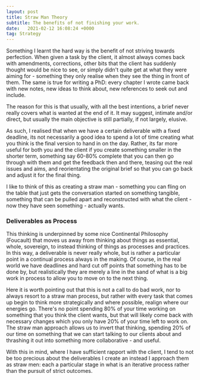 ```yaml
---
layout: post
title: Straw Man Theory
subtitle: The benefits of not finishing your work.
date:   2021-02-12 16:08:24 +0000
tag: Strategy
---
```


Something I learnt the hard way is the benefit of not striving towards perfection. When given a task by the client, it almost always comes back with amendments, corrections, other bits that the client has suddenly thought would be nice to see, or simply didn't quite get at what they were aiming for - something they only realise when they see the thing in front of them. The same is true for writing a PhD: every chapter I wrote came back with new notes, new ideas to think about, new references to seek out and include.

The reason for this is that usually, with all the best intentions, a brief never really covers what is wanted at the end of it. It may suggest, intimate and/or direct, but usually the main objective is still partially, if not largely, elusive.

As such, I realised that when we have a certain deliverable with a fixed deadline, its not necessarily a good idea to spend a lot of time creating what you think is the final version to hand in on the day. Rather, its far more useful for both you and the client if you create something smaller in the shorter term, something say 60-80% complete that you can then go through with them and get the feedback then and there, teasing out the real issues and aims, and reorientating the original brief so that you can go back and adjust it for the final thing.

I like to think of this as creating a straw man - something you can fling on the table that just gets the conversation started on something tangible, something that can be pulled apart and reconstructed with what the client - now they have seen something - actually wants.

### Deliverables as Process

This thinking is underpinned by some nice Continental Philosophy (Foucault) that moves us away from thinking about things as essential, whole, sovereign, to instead thinking of things as processes and practices. In this way, a deliverable is never really whole, but is rather a particular point in a continual process always in the making. Of course, in the real world we have deadlines and hard cut off points that something has to be done by, but realistically they are merely a line in the sand of what is a big work in process to allow you to move on to the next thing.

Here it is worth pointing out that this is not a call to do bad work, nor to always resort to a straw man process, but rather with every task that comes up begin to think more strategically and where possible, realign where our energies go. There's no point spending 80% of your time working on something that you think the client wants, but that will likely come back with necessary changes which you only have 20% of your time left to work on. The straw man approach allows us to invert that thinking, spending 20% of our time on something that we can start talking to our clients about and thrashing it out into something more collaborative - and useful. 

With this in mind, where I have sufficient rapport with the client, I tend to not be too precious about the deliverables I create an instead I approach them as straw men: each a particular stage in what is an iterative process rather than the pursuit of strict outcomes.
